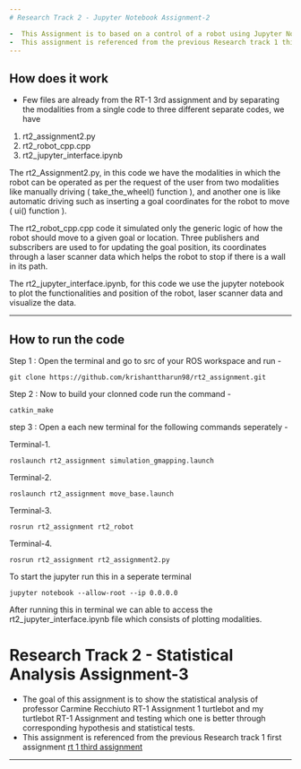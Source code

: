 ```yaml
---
# Research Track 2 - Jupyter Notebook Assignment-2

-  This Assignment is to based on a control of a robot using Jupyter Notebook
-  This assignment is referenced from the previous Research track 1 third assignment [rt 1 third assignment](https://github.com/krishanttharun98/Research-track--1-thrid-assignment.git)
---
```

## How does it work
-  Few files are already from the RT-1 3rd assignment and by separating the modalities from a single code to three different separate codes, we have  
    
1. rt2_assignment2.py
2. rt2_robot_cpp.cpp
3. rt2_jupyter_interface.ipynb


The rt2_Assignment2.py, in this code we have the modalities in which the robot can be operated as per the request of the user from two modalities like manually driving ( take_the_wheel() function ), and another one is like automatic driving such as inserting a goal coordinates for the robot to move ( ui() function ).

The rt2_robot_cpp.cpp code it simulated only the generic logic of how the robot should move to a given goal or location. Three publishers and subscribers are used to for updating the goal position, its coordinates through a laser scanner data which helps the robot to stop if there is a wall in its path. 

The rt2_jupyter_interface.ipynb, for this code we use the jupyter notebook to plot the functionalities and position of the robot, laser scanner data and visualize the data. 

---
## How to run the code 

Step 1 : Open the terminal and go to src of your ROS workspace and run -

<pre><code>git clone https://github.com/krishanttharun98/rt2_assignment.git</code></pre>

Step 2 : Now to build your clonned code run the command -

<pre><code>catkin_make</code></pre>

step 3 : Open a each new terminal for the following commands seperately -
 
Terminal-1. 

<pre><code>roslaunch rt2_assignment simulation_gmapping.launch</code></pre>

Terminal-2.

<pre><code>roslaunch rt2_assignment move_base.launch</code></pre>

Terminal-3.

<pre><code>rosrun rt2_assignment rt2_robot</code></pre>

Terminal-4.

<pre><code>rosrun rt2_assignment rt2_assignment2.py</code></pre>

To start the jupyter run this in a seperate terminal 

<pre><code>jupyter notebook --allow-root --ip 0.0.0.0</code></pre>

After running this in terminal we can able to access the rt2_jupyter_interface.ipynb file which consists of plotting modalities. 

# Research Track 2 - Statistical Analysis Assignment-3

-  The goal of this assignment is to show the statistical analysis of professor Carmine Recchiuto RT-1 Assignment 1 turtlebot and my turtlebot RT-1 Assignment and testing which one is better through corresponding hypothesis and statistical tests. 
-  This assignment is referenced from the previous Research track 1 first assignment [rt 1 third assignment](https://github.com/krishanttharun98/turtlebot.git)
---

